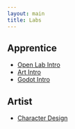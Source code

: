 ```yaml
---
layout: main
title: Labs
---
```


## Apprentice
- [Open Lab Intro](0-0_Open_Lab_Intro)
- [Art Intro](0-1_Art_Intro)
- [Godot Intro](0-2_Godot_Intro)
   
## Artist
- [Character Design](2-0_Character_Design)
    
<!-- - Artist
- Developer
- Designer
- Sound
- Publishing
- QA
 -->